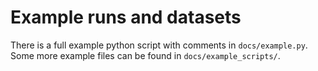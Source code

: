 # Example runs and datasets

There is a full example python script with comments in `docs/example.py`.
Some more example files can be found in `docs/example_scripts/`.
